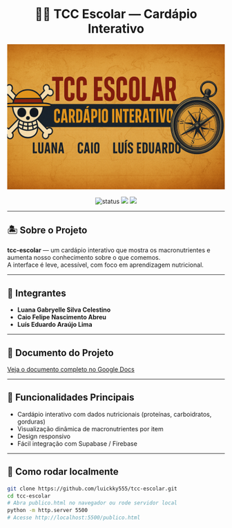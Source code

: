 <h1 align="center">🏴‍☠️ TCC Escolar — Cardápio Interativo</h1>

<p align="center">
  <img src="./assets/onepiece.png.png" alt="Banner One Piece - TCC Escolar" width="1200"/>
</p>

<p align="center">
  <img src="https://img.shields.io/badge/status-em%20desenvolvimento-ffcc00?style=for-the-badge" alt="status"/>
  <img src="https://img.shields.io/badge/feito_com-HTML%20%7C%20CSS%20%7C%20JS-7c4dff?style=for-the-badge"/>
  <img src="https://img.shields.io/badge/tema-One%20Piece%20%F0%9F%8F%B4%E2%98%A0%EF%B8%8F-dc2626?style=for-the-badge"/>
</p>

---

## 🏝️ Sobre o Projeto

**tcc-escolar** — um cardápio interativo que mostra os macronutrientes e aumenta nosso conhecimento sobre o que comemos.  
A interface é leve, acessível, com foco em aprendizagem nutricional.

---

## 👥 Integrantes

- **Luana Gabryelle Silva Celestino**  
- **Caio Felipe Nascimento Abreu**  
- **Luís Eduardo Araújo Lima**

---

## 📄 Documento do Projeto
[Veja o documento completo no Google Docs](https://docs.google.com/document/d/154iDuFnwgBNUIdjgVyVLpaaVDuqfkDaAumM8rGdzVC8/edit?usp=sharing)

---

## 🍔 Funcionalidades Principais

- Cardápio interativo com dados nutricionais (proteínas, carboidratos, gorduras)  
- Visualização dinâmica de macronutrientes por item  
- Design responsivo 
- Fácil integração com Supabase / Firebase

---

## 💾 Como rodar localmente

```bash
git clone https://github.com/luickky555/tcc-escolar.git
cd tcc-escolar
# Abra publico.html no navegador ou rode servidor local
python -m http.server 5500
# Acesse http://localhost:5500/publico.html

